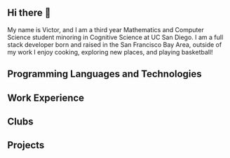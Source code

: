 ## Hi there 👋

My name is Victor, and I am a third year Mathematics and Computer Science student minoring in Cognitive Science at UC San Diego. I am a full stack developer born and raised in the San Francisco Bay Area, outside of my work I enjoy cooking, exploring new places, and playing basketball!

## Programming Languages and Technologies

## Work Experience

## Clubs

## Projects

<!--
**comnk/comnk** is a ✨ _special_ ✨ repository because its `README.md` (this file) appears on your GitHub profile.

Here are some ideas to get you started:

- 🔭 I’m currently working on ...
- 🌱 I’m currently learning ...
- 👯 I’m looking to collaborate on ...
- 🤔 I’m looking for help with ...
- 💬 Ask me about ...
- 📫 How to reach me: ...
- 😄 Pronouns: ...
- ⚡ Fun fact: ...
-->
